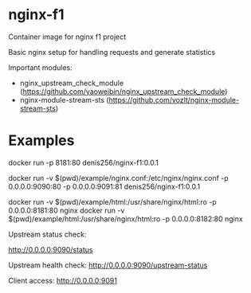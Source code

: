 # nginx-f1

Container image for nginx f1 project

Basic nginx setup for handling requests and generate statistics


Important modules:
 * nginx_upstream_check_module (https://github.com/yaoweibin/nginx_upstream_check_module)
 * nginx-module-stream-sts (https://github.com/vozlt/nginx-module-stream-sts)


# Examples

docker run -p 8181:80 denis256/nginx-f1:0.0.1


docker run -v $(pwd)/example/nginx.conf:/etc/nginx/nginx.conf -p 0.0.0.0:9090:80 -p 0.0.0.0:9091:81 denis256/nginx-f1:0.0.1

docker run -v $(pwd)/example/html:/usr/share/nginx/html:ro -p 0.0.0.0:8181:80 nginx
docker run -v $(pwd)/example/html:/usr/share/nginx/html:ro -p 0.0.0.0:8182:80 nginx


Upstream status check:

http://0.0.0.0:9090/status

Upstream health check:
http://0.0.0.0:9090/upstream-status

Client access:
http://0.0.0.0:9091

